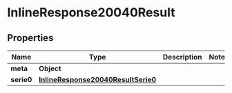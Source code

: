 # InlineResponse20040Result

## Properties
Name | Type | Description | Notes
------------ | ------------- | ------------- | -------------
**meta** | **Object** |  | 
**serie0** | [**InlineResponse20040ResultSerie0**](InlineResponse20040ResultSerie0.md) |  | 
